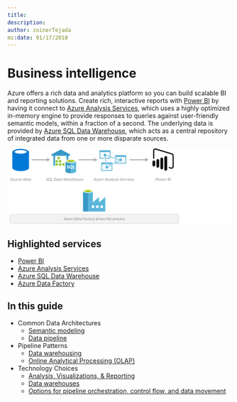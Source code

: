 ```yaml
---
title: 
description: 
author: zoinerTejada
ms:date: 01/17/2018
---
```


# Business intelligence

Azure offers a rich data and analytics platform so you can build scalable BI and reporting solutions. Create rich, interactive reports with [Power BI](/power-bi/) by having it connect to [Azure Analysis Services](/azure/analysis-services/analysis-services-overview/), which uses a highly optimized in-memory engine to provide responses to queries against user-friendly semantic models, within a fraction of a second. The underlying data is provided by [Azure SQL Data Warehouse](/azure/sql-data-warehouse/sql-data-warehouse-overview-what-is), which acts as a central repository of integrated data from one or more disparate sources.

![Business Intelligence](./images/implementation-example_business-intelligence.png)

## Highlighted services

* [Power BI](/power-bi/)
* [Azure Analysis Services](/azure/analysis-services/analysis-services-overview)
* [Azure SQL Data Warehouse](/azure/sql-data-warehouse/sql-data-warehouse-overview-what-is)
* [Azure Data Factory](/azure/data-factory/)

## In this guide

* Common Data Architectures
    * [Semantic modeling](../common-architectures/relational-data.md#semantic-modeling)
    * [Data pipeline](../common-architectures/data-pipeline.md)
* Pipeline Patterns
    * [Data warehousing](../pipeline-patterns/data-warehousing.md)
    * [Online Analytical Processing (OLAP)](../pipeline-patterns/online-analytical-processing.md)
* Technology Choices
    * [Analysis, Visualizations, & Reporting](../technology-choices/analysis-visualizations-reporting.md)
    * [Data warehouses](../technology-choices/data-warehouses.md)
    * [Options for pipeline orchestration, control flow, and data movement](../technology-choices/pipeline-orchestration-data-movement.md)